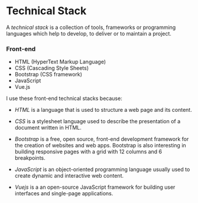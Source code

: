 # Technical Stack 

A _technical stack_ is a collection of tools, frameworks or programming languages which help to develop, to deliver or to maintain a project.

### Front-end

* HTML (HyperText Markup Language)
* CSS (Cascading Style Sheets)
* Bootstrap (CSS framework)
* JavaScript
* Vue.js

I use these front-end technical stacks because:

* _HTML_  is a language that is used to structure a web page and its content.

* _CSS_ is a stylesheet language used to describe the presentation of a document written in HTML.

* _Bootstrap_ is a free, open source, front-end development framework for the creation of websites and web apps. Bootstrap is also interesting in building responsive pages with a grid with 12 columns and 6 breakpoints.

* _JavaScript_ is an object-oriented programming language usually used to create dynamic and interactive web content.

* _Vuejs_ is a  an open-source JavaScript framework for building user interfaces and single-page applications.

